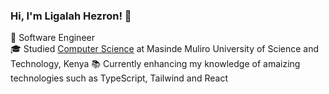 ### Hi, I'm Ligalah Hezron!  👋 
 🥇 Software Engineer <br>
 🎓 Studied [Computer Science](https://ligalah.com) at Masinde Muliro University of Science and Technology, Kenya
 📚 Currently enhancing my knowledge of amaizing technologies such as TypeScript, Tailwind and React

 



